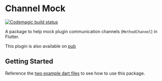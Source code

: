 # Channel Mock

[![Codemagic build status](https://api.codemagic.io/apps/633339ce6e6d53a9c831d837/633339ce6e6d53a9c831d836/status_badge.svg)](https://codemagic.io/apps/633339ce6e6d53a9c831d837/633339ce6e6d53a9c831d836/latest_build)

A package to help mock plugin communication channels (`MethodChannel`) in Flutter.

This plugin is also available on [pub](https://pub.dartlang.org/packages/channel_mock)

## Getting Started

Reference the [two example dart files](https://github.com/flutter-institute/channel_mock/tree/master/example) to see how to use this package.